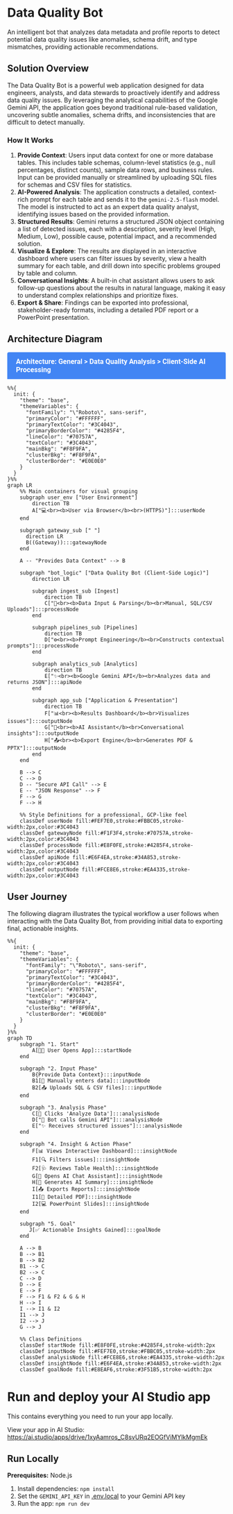 # Data Quality Bot

An intelligent bot that analyzes data metadata and profile reports to detect potential data quality issues like anomalies, schema drift, and type mismatches, providing actionable recommendations.

## Solution Overview

The Data Quality Bot is a powerful web application designed for data engineers, analysts, and data stewards to proactively identify and address data quality issues. By leveraging the analytical capabilities of the Google Gemini API, the application goes beyond traditional rule-based validation, uncovering subtle anomalies, schema drifts, and inconsistencies that are difficult to detect manually.

### How It Works

1.  **Provide Context**: Users input data context for one or more database tables. This includes table schemas, column-level statistics (e.g., null percentages, distinct counts), sample data rows, and business rules. Input can be provided manually or streamlined by uploading SQL files for schemas and CSV files for statistics.
2.  **AI-Powered Analysis**: The application constructs a detailed, context-rich prompt for each table and sends it to the `gemini-2.5-flash` model. The model is instructed to act as an expert data quality analyst, identifying issues based on the provided information.
3.  **Structured Results**: Gemini returns a structured JSON object containing a list of detected issues, each with a description, severity level (High, Medium, Low), possible cause, potential impact, and a recommended solution.
4.  **Visualize & Explore**: The results are displayed in an interactive dashboard where users can filter issues by severity, view a health summary for each table, and drill down into specific problems grouped by table and column.
5.  **Conversational Insights**: A built-in chat assistant allows users to ask follow-up questions about the results in natural language, making it easy to understand complex relationships and prioritize fixes.
6.  **Export & Share**: Findings can be exported into professional, stakeholder-ready formats, including a detailed PDF report or a PowerPoint presentation.

## Architecture Diagram

<div style="background-color: #4285F4; color: white; padding: 12px 20px; font-family: 'Roboto', sans-serif; font-size: 16px; border-radius: 4px 4px 0 0;">
  <b>Architecture: General > Data Quality Analysis > Client-Side AI Processing</b>
</div>

```mermaid
%%{
  init: {
    "theme": "base",
    "themeVariables": {
      "fontFamily": "\"Roboto\", sans-serif",
      "primaryColor": "#FFFFFF",
      "primaryTextColor": "#3C4043",
      "primaryBorderColor": "#4285F4",
      "lineColor": "#70757A",
      "textColor": "#3C4043",
      "mainBkg": "#F8F9FA",
      "clusterBkg": "#F8F9FA",
      "clusterBorder": "#E0E0E0"
    }
  }
}%%
graph LR
    %% Main containers for visual grouping
    subgraph user_env ["User Environment"]
        direction TB
        A["💻<br><b>User via Browser</b><br>(HTTPS)"]:::userNode
    end

    subgraph gateway_sub [" "]
      direction LR
      B((Gateway)):::gatewayNode
    end
    
    A -- "Provides Data Context" --> B

    subgraph "bot_logic" ["Data Quality Bot (Client-Side Logic)"]
        direction LR

        subgraph ingest_sub [Ingest]
            direction TB
            C["📝<br><b>Data Input & Parsing</b><br>Manual, SQL/CSV Uploads"]:::processNode
        end

        subgraph pipelines_sub [Pipelines]
            direction TB
            D["⚙️<br><b>Prompt Engineering</b><br>Constructs contextual prompts"]:::processNode
        end

        subgraph analytics_sub [Analytics]
            direction TB
            E["✨<br><b>Google Gemini API</b><br>Analyzes data and returns JSON"]:::apiNode
        end

        subgraph app_sub ["Application & Presentation"]
            direction TB
            F["📊<br><b>Results Dashboard</b><br>Visualizes issues"]:::outputNode
            G["💬<br><b>AI Assistant</b><br>Conversational insights"]:::outputNode
            H["📤<br><b>Export Engine</b><br>Generates PDF & PPTX"]:::outputNode
        end
    end

    B --> C
    C --> D
    D -- "Secure API Call" --> E
    E -- "JSON Response" --> F
    F --> G
    F --> H
    
    %% Style Definitions for a professional, GCP-like feel
    classDef userNode fill:#FEF7E0,stroke:#FBBC05,stroke-width:2px,color:#3C4043
    classDef gatewayNode fill:#F1F3F4,stroke:#70757A,stroke-width:2px,color:#3C4043
    classDef processNode fill:#E8F0FE,stroke:#4285F4,stroke-width:2px,color:#3C4043
    classDef apiNode fill:#E6F4EA,stroke:#34A853,stroke-width:2px,color:#3C4043
    classDef outputNode fill:#FCE8E6,stroke:#EA4335,stroke-width:2px,color:#3C4043
```

## User Journey

The following diagram illustrates the typical workflow a user follows when interacting with the Data Quality Bot, from providing initial data to exporting final, actionable insights.

```mermaid
%%{
  init: {
    "theme": "base",
    "themeVariables": {
      "fontFamily": "\"Roboto\", sans-serif",
      "primaryColor": "#FFFFFF",
      "primaryTextColor": "#3C4043",
      "primaryBorderColor": "#4285F4",
      "lineColor": "#70757A",
      "textColor": "#3C4043",
      "mainBkg": "#F8F9FA",
      "clusterBkg": "#F8F9FA",
      "clusterBorder": "#E0E0E0"
    }
  }
}%%
graph TD
    subgraph "1. Start"
        A[👨‍💻 User Opens App]:::startNode
    end

    subgraph "2. Input Phase"
        B{Provide Data Context}:::inputNode
        B1[📝 Manually enters data]:::inputNode
        B2[📤 Uploads SQL & CSV files]:::inputNode
    end
    
    subgraph "3. Analysis Phase"
        C[🚀 Clicks 'Analyze Data']:::analysisNode
        D["🤖 Bot calls Gemini API"]:::analysisNode
        E["✨ Receives structured issues"]:::analysisNode
    end

    subgraph "4. Insight & Action Phase"
        F[📊 Views Interactive Dashboard]:::insightNode
        F1[🔍 Filters issues]:::insightNode
        F2[🩺 Reviews Table Health]:::insightNode
        G[💬 Opens AI Chat Assistant]:::insightNode
        H[📜 Generates AI Summary]:::insightNode
        I[📤 Exports Reports]:::insightNode
        I1[📄 Detailed PDF]:::insightNode
        I2[💻 PowerPoint Slides]:::insightNode
    end
    
    subgraph "5. Goal"
       J[✅ Actionable Insights Gained]:::goalNode
    end

    A --> B
    B --> B1
    B --> B2
    B1 --> C
    B2 --> C
    C --> D
    D --> E
    E --> F
    F --> F1 & F2 & G & H
    H --> I
    I --> I1 & I2
    I1 --> J
    I2 --> J
    G --> J

    %% Class Definitions
    classDef startNode fill:#E8F0FE,stroke:#4285F4,stroke-width:2px
    classDef inputNode fill:#FEF7E0,stroke:#FBBC05,stroke-width:2px
    classDef analysisNode fill:#FCE8E6,stroke:#EA4335,stroke-width:2px
    classDef insightNode fill:#E6F4EA,stroke:#34A853,stroke-width:2px
    classDef goalNode fill:#E8EAF6,stroke:#3F51B5,stroke-width:2px
```


# Run and deploy your AI Studio app

This contains everything you need to run your app locally.

View your app in AI Studio: https://ai.studio/apps/drive/1xyAamros_C8svURq2EOGfViMYlkMgmEk

## Run Locally

**Prerequisites:**  Node.js


1. Install dependencies:
   `npm install`
2. Set the `GEMINI_API_KEY` in [.env.local](.env.local) to your Gemini API key
3. Run the app:
   `npm run dev`